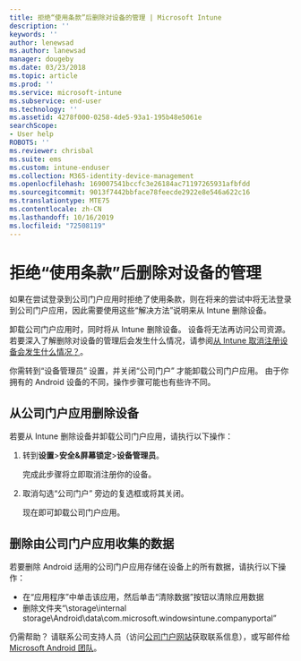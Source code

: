 ```yaml
---
title: 拒绝“使用条款”后删除对设备的管理 | Microsoft Intune
description: ''
keywords: ''
author: lenewsad
ms.author: lanewsad
manager: dougeby
ms.date: 03/23/2018
ms.topic: article
ms.prod: ''
ms.service: microsoft-intune
ms.subservice: end-user
ms.technology: ''
ms.assetid: 4278f000-0258-4de5-93a1-195b48e5061e
searchScope:
- User help
ROBOTS: ''
ms.reviewer: chrisbal
ms.suite: ems
ms.custom: intune-enduser
ms.collection: M365-identity-device-management
ms.openlocfilehash: 169007541bccfc3e26184ac71197265931afbfdd
ms.sourcegitcommit: 9013f7442bbface78feecde2922e8e546a622c16
ms.translationtype: MTE75
ms.contentlocale: zh-CN
ms.lasthandoff: 10/16/2019
ms.locfileid: "72508119"
---
```

# <a name="remove-your-device-from-management-if-you-declined-terms-of-use"></a>拒绝“使用条款”后删除对设备的管理

如果在尝试登录到公司门户应用时拒绝了使用条款，则在将来的尝试中将无法登录到公司门户应用，因此需要使用这些“解决方法”说明来从 Intune 删除设备。

卸载公司门户应用时，同时将从 Intune 删除设备。 设备将无法再访问公司资源。 若要深入了解删除对设备的管理后会发生什么情况，请参阅[从 Intune 取消注册设备会发生什么情况？](what-happens-if-you-unenroll-your-device-from-intune-android.md)。

你需转到“设备管理员”  设置，并关闭“公司门户”  才能卸载公司门户应用。 由于你拥有的 Android 设备的不同，操作步骤可能也有些许不同。

## <a name="removing-the-device-from-the-company-portal-app"></a>从公司门户应用删除设备

若要从 Intune 删除设备并卸载公司门户应用，请执行以下操作：

1. 转到**设置**&gt;**安全&amp;屏幕锁定**&gt;**设备管理员**。

    完成此步骤将立即取消注册你的设备。

2. 取消勾选“公司门户”  旁边的复选框或将其关闭。

    现在即可卸载公司门户应用。

## <a name="removing-data-collected-by-the-company-portal-app"></a>删除由公司门户应用收集的数据

若要删除 Android 适用的公司门户应用存储在设备上的所有数据，请执行以下操作：

- 在“应用程序”中单击该应用，然后单击“清除数据”按钮以清除应用数据
- 删除文件夹“\storage\internal storage\Android\data\com.microsoft.windowsintune.companyportal”


仍需帮助？ 请联系公司支持人员（访问[公司门户网站](https://go.microsoft.com/fwlink/?linkid=2010980)获取联系信息），或写邮件给 <a href="mailto:wintunedroidfbk@microsoft.com?subject=I'm having unenrolling my Android device&body=Describe the issue you're experiencing here.">Microsoft Android 团队</a>。
